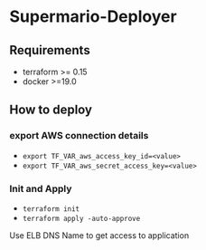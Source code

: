 # Supermario-Deployer
## Requirements
* terraform >= 0.15
* docker >=19.0

## How to deploy
### export AWS connection details
* `export TF_VAR_aws_access_key_id=<value>`
* `export TF_VAR_aws_secret_access_key=<value>`

### Init and Apply
* `terraform init`
* `terraform apply -auto-approve`

Use ELB DNS Name to get access to application
